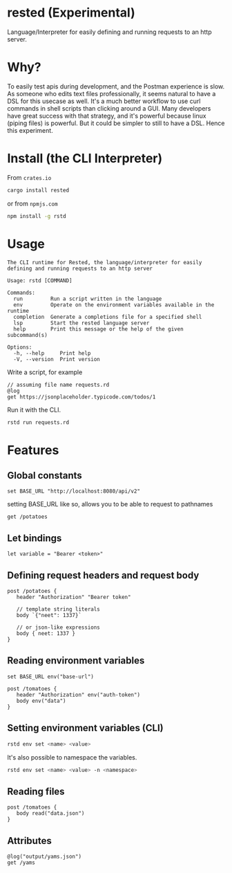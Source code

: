 # rested (Experimental)

Language/Interpreter for easily defining and running requests to an http server.

# Why?

To easily test apis during development, and the Postman experience is slow. As someone who edits text files professionally, it seems natural to have a DSL for this usecase as well. It's a much better workflow to use curl commands in shell scripts than clicking around a GUI.
Many developers have great success with that strategy, and it's powerful because linux (piping files) is powerful. But it could be simpler to still to have a DSL. Hence this experiment.

# Install (the CLI Interpreter)

From `crates.io`

```sh
cargo install rested
```

or from `npmjs.com`

```sh
npm install -g rstd
```

# Usage

```
The CLI runtime for Rested, the language/interpreter for easily defining and running requests to an http server

Usage: rstd [COMMAND]

Commands:
  run         Run a script written in the language
  env         Operate on the environment variables available in the runtime
  completion  Generate a completions file for a specified shell
  lsp         Start the rested language server
  help        Print this message or the help of the given subcommand(s)

Options:
  -h, --help     Print help
  -V, --version  Print version
```

Write a script, for example

```rd
// assuming file name requests.rd
@log
get https://jsonplaceholder.typicode.com/todos/1
```

Run it with the CLI.

```sh
rstd run requests.rd
```

# Features

## Global constants

```rd
set BASE_URL "http://localhost:8080/api/v2"
```

setting BASE_URL like so, allows you to be able to request to pathnames

```rd
get /potatoes
```

## Let bindings

```rd
let variable = "Bearer <token>"
```

## Defining request headers and request body

```rd
post /potatoes {
   header "Authorization" "Bearer token"

   // template string literals
   body `{"neet": 1337}`

   // or json-like expressions
   body { neet: 1337 }
}
```

## Reading environment variables

```rd
set BASE_URL env("base-url")

post /tomatoes {
   header "Authorization" env("auth-token")
   body env("data")
}
```

## Setting environment variables (CLI)

```sh
rstd env set <name> <value>
```

It's also possible to namespace the variables.

```sh
rstd env set <name> <value> -n <namespace>
```

## Reading files

```rd
post /tomatoes {
   body read("data.json")
}
```

## Attributes

```rd
@log("output/yams.json")
get /yams
```

